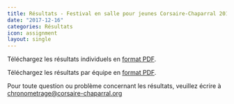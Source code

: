 ```yaml
---
title: Résultats - Festival en salle pour jeunes Corsaire-Chaparral 2017
date: "2017-12-16"
categories: Résultats
icon: assignment
layout: single
---
```


Téléchargez les résultats individuels en [format PDF](/medias/competitions/2017/resultats-festival-en-salle-pour-jeunes-2017.pdf).

Téléchargez les résultats par équipe en [format PDF](/medias/competitions/2017/bannieres-festival-en-salle-pour-jeunes-2017.pdf).

Pour toute question ou problème concernant les résultats, veuillez écrire à [chronometrage@corsaire-chaparral.org](mailto:chronometrage@corsaire-chaparral.org)